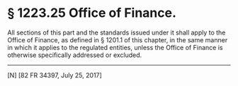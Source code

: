 # § 1223.25   Office of Finance.

All sections of this part and the standards issued under it shall apply to the Office of Finance, as defined in § 1201.1 of this chapter, in the same manner in which it applies to the regulated entities, unless the Office of Finance is otherwise specifically addressed or excluded.



---

[N] [82 FR 34397, July 25, 2017]





